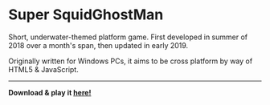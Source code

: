 # Super SquidGhostMan
Short, underwater-themed platform game. First developed in summer of 2018 over a month's span, then updated in early 2019.

Originally written for Windows PCs, it aims to be cross platform by way of HTML5 & JavaScript.

---

**Download & play it [here!](https://legitvidya.itch.io/super-squidghostman)**
